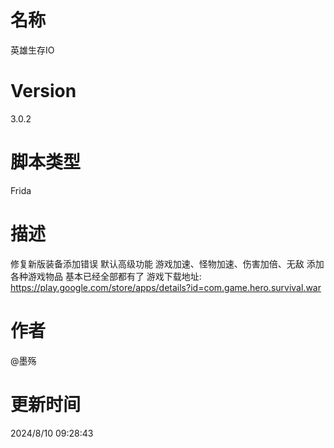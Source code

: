 # 名称
英雄生存IO
# Version
3.0.2
# 脚本类型
Frida
# 描述
修复新版装备添加错误
默认高级功能
游戏加速、怪物加速、伤害加倍、无敌
添加各种游戏物品
基本已经全部都有了
游戏下载地址: https://play.google.com/store/apps/details?id=com.game.hero.survival.war
# 作者
@墨殇
# 更新时间
2024/8/10 09:28:43